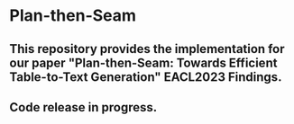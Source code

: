 # Plan-then-Seam
## This repository provides the implementation for our paper "Plan-then-Seam: Towards Efficient Table-to-Text Generation" **EACL2023 Findings**.
## Code release in progress.
